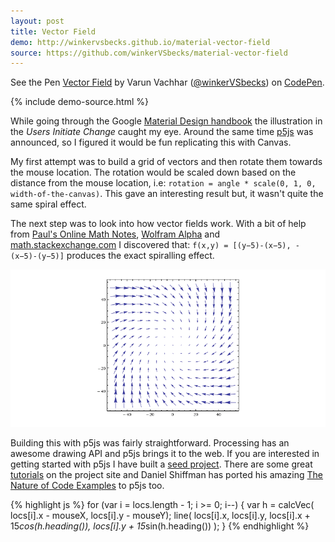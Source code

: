 ```yaml
---
layout: post
title: Vector Field
demo: http://winkervsbecks.github.io/material-vector-field
source: https://github.com/winkerVSbecks/material-vector-field
---
```


<p data-height="268" data-theme-id="7569" data-slug-hash="GCulK" data-default-tab="result" class='codepen'>See the Pen <a href='http://codepen.io/winkerVSbecks/pen/GCulK/'>Vector Field</a> by Varun Vachhar (<a href='http://codepen.io/winkerVSbecks'>@winkerVSbecks</a>) on <a href='http://codepen.io'>CodePen</a>.</p>
<script async src="//codepen.io/assets/embed/ei.js"></script>

{% include demo-source.html %}

While going through the Google [Material Design handbook](https://static.googleusercontent.com/media/www.google.com/en//design/material-design.pdf) the illustration in the *Users Initiate Change* caught my eye. Around the same time [p5js](http://p5js.org/reference/) was announced, so I figured it would be fun replicating this with Canvas.

My first attempt was to build a grid of vectors and then rotate them towards the mouse location. The rotation would be scaled down based on the distance from the mouse location, i.e: `rotation = angle * scale(0, 1, 0, width-of-the-canvas)`. This gave an interesting result but, it wasn't quite the same spiral effect.

The next step was to look into how vector fields work. With a bit of help from [Paul's Online Math Notes](http://tutorial.math.lamar.edu/Classes/CalcIII/VectorFields.aspx), [Wolfram Alpha](http://www.wolframalpha.com/share/clip?f=d41d8cd98f00b204e9800998ecf8427e8rdj53cf6e) and [math.stackexchange.com](http://math.stackexchange.com/questions/896356/equation-for-a-vector-field-spiraling-to-a-point) I discovered that: `f(x,y) = [(y−5)-(x−5), -(x−5)-(y−5)]` produces the exact spiralling effect.

![](/public/img/vector-field.png)

Building this with p5js was fairly straightforward. Processing has an awesome drawing API and p5js brings it to the web. If you are interested in getting started with p5js I have built a [seed project](https://github.com/winkerVSbecks/p5js-seed). There are some great [tutorials](http://p5js.org/learn/) on the project site and Daniel Shiffman has ported his amazing [The Nature of Code Examples](https://github.com/shiffman/The-Nature-of-Code-Examples-p5.js) to p5js too.

{% highlight js %}
for (var i = locs.length - 1; i >= 0; i--) {
  var h = calcVec( locs[i].x - mouseX, locs[i].y - mouseY);
  line(
    locs[i].x,
    locs[i].y,
    locs[i].x + 15*cos(h.heading()),
    locs[i].y + 15*sin(h.heading())
  );
}
{% endhighlight %}